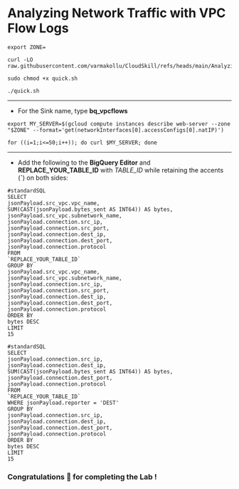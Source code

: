# Analyzing Network Traffic with VPC Flow Logs

```
export ZONE=
```
```
curl -LO raw.githubusercontent.com/varmakollu/CloudSkill/refs/heads/main/Analyzing%20Network%20Traffic%20with%20VPC%20Flow%20Logs/quick.sh

sudo chmod +x quick.sh

./quick.sh
```
---

* For the Sink name, type **bq_vpcflows**

```
export MY_SERVER=$(gcloud compute instances describe web-server --zone "$ZONE" --format='get(networkInterfaces[0].accessConfigs[0].natIP)')

for ((i=1;i<=50;i++)); do curl $MY_SERVER; done
```
---

* Add the following to the **BigQuery Editor** and **REPLACE_YOUR_TABLE_ID** with *TABLE_ID* while retaining the accents (**`**) on both sides:

```
#standardSQL
SELECT
jsonPayload.src_vpc.vpc_name,
SUM(CAST(jsonPayload.bytes_sent AS INT64)) AS bytes,
jsonPayload.src_vpc.subnetwork_name,
jsonPayload.connection.src_ip,
jsonPayload.connection.src_port,
jsonPayload.connection.dest_ip,
jsonPayload.connection.dest_port,
jsonPayload.connection.protocol
FROM
`REPLACE_YOUR_TABLE_ID`
GROUP BY
jsonPayload.src_vpc.vpc_name,
jsonPayload.src_vpc.subnetwork_name,
jsonPayload.connection.src_ip,
jsonPayload.connection.src_port,
jsonPayload.connection.dest_ip,
jsonPayload.connection.dest_port,
jsonPayload.connection.protocol
ORDER BY
bytes DESC
LIMIT
15
```
```
#standardSQL
SELECT
jsonPayload.connection.src_ip,
jsonPayload.connection.dest_ip,
SUM(CAST(jsonPayload.bytes_sent AS INT64)) AS bytes,
jsonPayload.connection.dest_port,
jsonPayload.connection.protocol
FROM
`REPLACE_YOUR_TABLE_ID`
WHERE jsonPayload.reporter = 'DEST'
GROUP BY
jsonPayload.connection.src_ip,
jsonPayload.connection.dest_ip,
jsonPayload.connection.dest_port,
jsonPayload.connection.protocol
ORDER BY
bytes DESC
LIMIT
15
```

### Congratulations 🎉 for completing the Lab !
